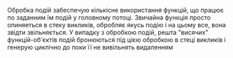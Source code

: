 Обробка подій забеспечую кількісне використання функцій, що працює по заданним їм подій у головному потоці. Звичайна функція просто опиняеться в стеку викликів, обробляє якусь подію і на цьому все, вона звідти  звільняється. У випадку з обробкою подій, решта "висячих" функцій-об'єктів подій бронюються під цією обробкою в стеці викликів і генерую циклічно до поки її не вивільнять видаленням 